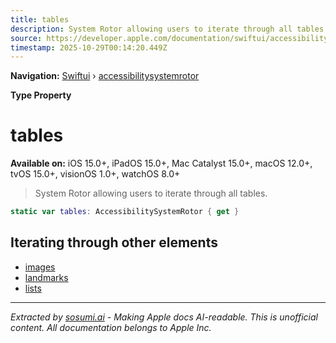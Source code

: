 ```yaml
---
title: tables
description: System Rotor allowing users to iterate through all tables.
source: https://developer.apple.com/documentation/swiftui/accessibilitysystemrotor/tables
timestamp: 2025-10-29T00:14:20.449Z
---
```


**Navigation:** [Swiftui](/documentation/swiftui) › [accessibilitysystemrotor](/documentation/swiftui/accessibilitysystemrotor)

**Type Property**

# tables

**Available on:** iOS 15.0+, iPadOS 15.0+, Mac Catalyst 15.0+, macOS 12.0+, tvOS 15.0+, visionOS 1.0+, watchOS 8.0+

> System Rotor allowing users to iterate through all tables.

```swift
static var tables: AccessibilitySystemRotor { get }
```

## Iterating through other elements

- [images](/documentation/swiftui/accessibilitysystemrotor/images)
- [landmarks](/documentation/swiftui/accessibilitysystemrotor/landmarks)
- [lists](/documentation/swiftui/accessibilitysystemrotor/lists)

---

*Extracted by [sosumi.ai](https://sosumi.ai) - Making Apple docs AI-readable.*
*This is unofficial content. All documentation belongs to Apple Inc.*

